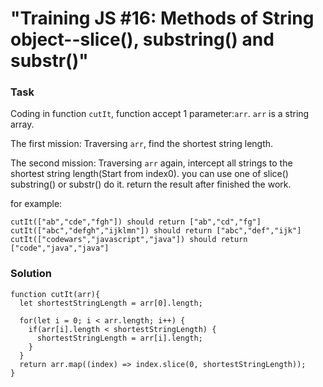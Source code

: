 # "Training JS #16: Methods of String object--slice(), substring() and substr()" #


### Task

>
Coding in function ```cutIt```, function accept 1 parameter:```arr```. ```arr``` is a string array.

The first mission: Traversing ```arr```, find the shortest string length.

The second mission: Traversing ```arr``` again, intercept all strings to the shortest string length(Start from index0). you can use one of slice() substring() or substr() do it. return the result after finished the work.

for example:

```
cutIt(["ab","cde","fgh"]) should return ["ab","cd","fg"]
cutIt(["abc","defgh","ijklmn"]) should return ["abc","def","ijk"]
cutIt(["codewars","javascript","java"]) should return ["code","java","java"]
```
>

### Solution

```
function cutIt(arr){
  let shortestStringLength = arr[0].length;
  
  for(let i = 0; i < arr.length; i++) {
    if(arr[i].length < shortestStringLength) {
      shortestStringLength = arr[i].length;
    }
  }
  return arr.map((index) => index.slice(0, shortestStringLength));
}
```
